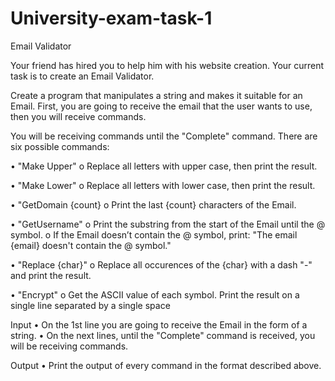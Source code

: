 # University-exam-task-1

Email Validator

Your friend has hired you to help him with his website creation. Your current task is to create an Email Validator.

Create a program that manipulates a string and makes it suitable for an Email. First, you are going to receive the email that the user wants to use, then you will receive commands.

You will be receiving commands until the "Complete" command. There are six possible commands:

•	"Make Upper"
o	Replace all letters with upper case, then print the result. 

•	"Make Lower"
o	Replace all letters with lower case, then print the result.

•	"GetDomain {count}
o	Print the last {count} characters of the Email.

•	"GetUsername"
o	Print the substring from the start of the Email until the @ symbol.
o	If the Email doesn’t contain the @ symbol, print: 
"The email {email} doesn't contain the @ symbol."

•	"Replace {char}"
o	Replace all occurences of the {char} with a dash "-" and print the result.

•	"Encrypt"
o	Get the ASCII value of each symbol. Print the result on a single line separated by a single space






Input
•	On the 1st line you are going to receive the Email in the form of a string.
•	On the next lines, until the "Complete" command is received, you will be receiving commands.






Output
•	Print the output of every command in the format described above.
